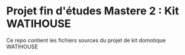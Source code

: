 # Projet fin d'études Mastere 2 : Kit WATIHOUSE

Ce repo contient les fichiers sources du projet de kit domotique WATIHOUSE
